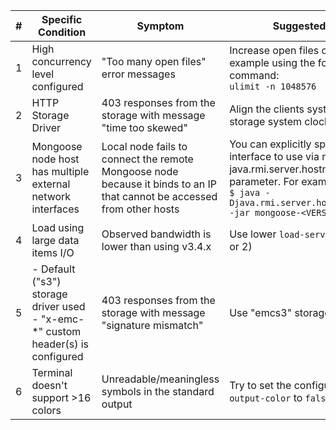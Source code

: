 | # | Specific Condition | Symptom | Suggested Resolution |
|---|--------------------|--------|----------------------|
| 1 | High concurrency level configured | "Too many open files" error messages | Increase open files count limit, for example using the following shell command: <br/>`ulimit -n 1048576` |
| 2 | HTTP Storage Driver | 403 responses from the storage with message "time too skewed" | Align the clients system clock time with storage system clock |
| 3 | Mongoose node host has multiple external network interfaces | Local node fails to connect the remote Mongoose node because it binds to an IP that cannot be accessed from other hosts | You can explicitly specify the network interface to use via native Java's java.rmi.server.hostname configuration parameter. For example:<br/>`$ java -Djava.rmi.server.hostname=123.45.67.89 -jar mongoose-<VERSION>.jar` |
| 4 | Load using large data items I/O | Observed bandwidth is lower than using v3.4.x | Use lower `load-service-threads` value (1 or 2) |
| 5 | - Default ("s3") storage driver used<br> - "x-emc-*" custom header(s) is configured | 403 responses from the storage with message "signature mismatch" | Use "emcs3" storage driver
| 6 | Terminal doesn't support &gt;16 colors | Unreadable/meaningless symbols in the standard output | Try to set the configuration option `output-color` to `false`

